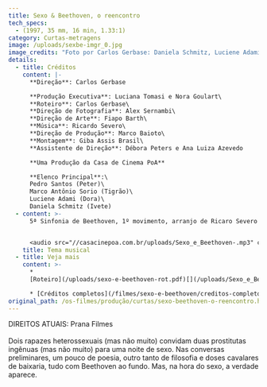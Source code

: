 ```yaml
---
title: Sexo & Beethoven, o reencontro
tech_specs:
  - (1997, 35 mm, 16 min, 1.33:1)
category: Curtas-metragens
image: /uploads/sexbe-imgr_0.jpg
image_credits: "Foto por Carlos Gerbase: Daniela Schmitz, Luciene Adami"
details:
  - title: Créditos
    content: |-
      **Direção**: Carlos Gerbase

      **Produção Executiva**: Luciana Tomasi e Nora Goulart\
      **Roteiro**: Carlos Gerbase\
      **Direção de Fotografia**: Alex Sernambi\
      **Direção de Arte**: Fiapo Barth\
      **Música**: Ricardo Severo\
      **Direção de Produção**: Marco Baioto\
      **Montagem**: Giba Assis Brasil\
      **Assistente de Direção**: Débora Peters e Ana Luiza Azevedo

      **Uma Produção da Casa de Cinema PoA**

      **Elenco Principal**:\
      Pedro Santos (Peter)\
      Marco Antônio Sorio (Tigrão)\
      Luciene Adami (Dora)\
      Daniela Schmitz (Ivete)
  - content: >-
      5ª Sinfonia de Beethoven, 1º movimento, arranjo de Ricaro Severo


      <audio src="//casacinepoa.com.br/uploads/Sexo_e_Beethoven-.mp3" controls />
    title: Tema musical
  - title: Veja mais
    content: >-
      *
      [Roteiro](/uploads/sexo-e-beethoven-rot.pdf)[](/uploads/Sexo_e_Beethoven-.mp3)

      * [Créditos completos](/filmes/sexo-e-beethoven/creditos-completos/)
original_path: /os-filmes/produção/curtas/sexo-beethoven-o-reencontro.html
---
```

D﻿IREITOS ATUAIS: Prana Filmes\
\
Dois rapazes heterossexuais (mas não muito) convidam duas prostitutas ingênuas (mas não muito) para uma noite de sexo. Nas conversas preliminares, um pouco de poesia, outro tanto de filosofia e doses cavalares de baixaria, tudo com Beethoven ao fundo. Mas, na hora do sexo, a verdade aparece.
